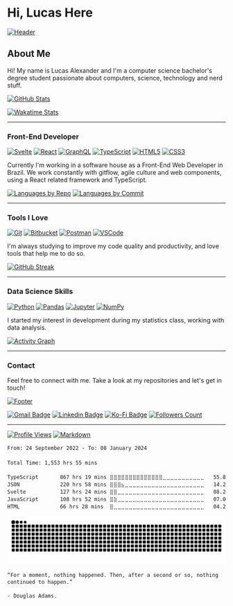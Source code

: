 # Hi, Lucas Here

[![Header](https://capsule-render.vercel.app/api?type=wave&section=header&color=222436&fontColor=FF757F&fontAlignY=50&height=250&text=GitHub%20Page&desc=Welcome%20to%20my&descAlignY=25&animation=fadeIn&link=https://github.com/kyechan99/capsule-render)](https://github.com/kyechan99/capsule-render)

## About Me

Hi! My name is Lucas Alexander and I'm a computer science bachelor's degree student passionate about computers, science, technology and nerd stuff.

[![GitHub Stats](https://github-readme-stats.vercel.app/api?username=lucasalexander13&line_height=24&show_icons=true&hide_border=true&include_all_commits=true&count_private=true&title_color=FF757F&icon_color=599DFF&text_color=F8F8F8&bg_color=222436&link=https://github.com/anuraghazra/github-readme-stats)](https://github.com/anuraghazra/github-readme-stats)

[![Wakatime Stats](https://github-readme-stats.vercel.app/api/wakatime?username=lucasalexander13&hide_border=true&title_color=FF757F&icon_color=599DFF&text_color=F8F8F8&bg_color=222436&link=https://github.com/anuraghazra/github-readme-stats)](https://github.com/anuraghazra/github-readme-stats)

---

### Front-End Developer

[![Svelte](https://img.shields.io/badge/svelte-FF757F.svg?style=for-the-badge&logo=svelte&logoColor=FF757F&labelColor=222436&link=https://svelte.dev/)](https://svelte.dev/)
[![React](https://img.shields.io/badge/react-599DFF.svg?style=for-the-badge&logo=react&logoColor=599DFF&labelColor=222436&link=https://reactjs.org)](https://reactjs.org)
[![GraphQL](https://img.shields.io/badge/astro-FF757F.svg?style=for-the-badge&logo=astro&logoColor=FF757F&labelColor=222436&link=https://graphql.org)](https://graphql.org)
[![TypeScript](https://img.shields.io/badge/typescript-599DFF.svg?style=for-the-badge&logo=typescript&logoColor=599DFF&labelColor=222436&link=https://www.typescriptlang.org)](https://www.typescriptlang.org)
[![HTML5](https://img.shields.io/badge/html5-FF757F.svg?style=for-the-badge&logo=html5&logoColor=FF757F&labelColor=222436&link=https://developer.mozilla.org/en-US/docs/Web/HTML)](https://developer.mozilla.org/en-US/docs/Web/HTML)
[![CSS3](https://img.shields.io/badge/css3-599DFF.svg?style=for-the-badge&logo=css3&logoColor=599DFF&labelColor=222436&link=https://developer.mozilla.org/en-US/docs/Web/CSS)](https://developer.mozilla.org/en-US/docs/Web/CSS)

Currently I'm working in a software house as a Front-End Web Developer in Brazil. We work constantly with gitflow, agile culture and web components, using a React related framework and TypeScript.

[![Languages by Repo](http://github-profile-summary-cards.vercel.app/api/cards/repos-per-language?username=LucasAlexander13&theme=moonlight&link=https://github.com/vn7n24fzkq/github-profile-summary-cards)](https://github.com/vn7n24fzkq/github-profile-summary-cards)
[![Languages by Commit](http://github-profile-summary-cards.vercel.app/api/cards/most-commit-language?username=LucasAlexander13&theme=moonlight&link=https://github.com/vn7n24fzkq/github-profile-summary-cards)](https://github.com/vn7n24fzkq/github-profile-summary-cards)

---

### Tools I Love

[![Git](https://img.shields.io/badge/git-FF757F.svg?style=for-the-badge&logo=git&logoColor=FF757F&labelColor=222436&link=https://git-scm.com)](https://git-scm.com)
[![Bitbucket](https://img.shields.io/badge/bitbucket-599DFF.svg?style=for-the-badge&logo=bitbucket&logoColor=599DFF&labelColor=222436&link=https://bitbucket.org)](https://bitbucket.org)
[![Postman](https://img.shields.io/badge/Postman-FF757F?style=for-the-badge&logo=postman&logoColor=FF757F&labelColor=222436&link=https://www.postman.com)](https://www.postman.com)
[![VSCode](https://img.shields.io/badge/VS%20Code-599DFF.svg?style=for-the-badge&logo=visual-studio-code&logoColor=599DFF&labelColor=222436&link=https://code.visualstudio.com)](https://code.visualstudio.com)

I'm always studying to improve my code quality and productivity, and love tools that help me to do so.

[![GitHub Streak](https://streak-stats.demolab.com?user=lucasalexander13&border_radius=6&background=222436&border=222436&stroke=3A3E59&ring=FF98A4&fire=FF757F&currStreakNum=F8F8F8&sideNums=FF757F&currStreakLabel=FF757F&sideLabels=599DFF&dates=F8F8F8&link=https://github.com/DenverCoder1/github-readme-streak-stats)](https://github.com/DenverCoder1/github-readme-streak-stats)

---

### Data Science Skills

[![Python](https://img.shields.io/badge/Python-FF757F?style=for-the-badge&logo=python&logoColor=FF757F&labelColor=222436&link=https://www.python.org)](https://www.python.org)
[![Pandas](https://img.shields.io/badge/pandas-599DFF.svg?style=for-the-badge&logo=pandas&logoColor=599DFF&labelColor=222436&link=https://pandas.pydata.org)](https://pandas.pydata.org)
[![Jupyter](https://img.shields.io/badge/jupyter-FF757F.svg?style=for-the-badge&logo=jupyter&logoColor=FF757F&labelColor=222436&link=https://jupyter.org/)](https://jupyter.org/)
[![NumPy](https://img.shields.io/badge/numpy-599DFF.svg?style=for-the-badge&logo=numpy&logoColor=599DFF&labelColor=222436&link=https://numpy.org)](https://numpy.org)

I started my interest in development during my statistics class, working with data analysis.

[![Activity Graph](https://github-readme-activity-graph.vercel.app/graph?username=LucasAlexander13&bg_color=222436&color=F8F8F8&title_color=FF757F&line=FF757F&point=599DFF&area=true&area_color=599DFF&hide_border=true&radius=8&link=https://github.com/Ashutosh00710/github-readme-activity-graph)](https://github.com/Ashutosh00710/github-readme-activity-graph)

---

### Contact

Feel free to connect with me. Take a look at my repositories and let's get in touch!

[![Footer](https://capsule-render.vercel.app/api?type=wave&section=footer&color=222436&fontColor=FF757F&fontAlignY=50&height=200&text=What,%20still%20here?&desc=Thank%20You!%20Please%20consider%20following%20me&descAlignY=65&animation=fadeIn&link=https://github.com/kyechan99/capsule-render)](https://github.com/kyechan99/capsule-render)

[![Gmail Badge](https://img.shields.io/badge/Mail%20me-FF757F.svg?style=for-the-badge&logo=gmail&logoColor=FF757F&labelColor=222436&link=mailto:lucasalexander13@hotmail.com)](mailto:lucasalexander13@hotmail.com)
[![Linkedin Badge](https://img.shields.io/badge/LinkedIn-599DFF.svg?style=for-the-badge&logo=Linkedin&logoColor=599DFF&labelColor=222436&link=https://www.linkedin.com/in/lucasalexander13)](https://www.linkedin.com/in/lucasalexander13)
[![Ko-Fi Badge](https://img.shields.io/badge/Ko--fi-FF757F?style=for-the-badge&logo=ko-fi&logoColor=FF757F&labelColor=222436&link=https://ko-fi.com/lucasalexander13)](https://ko-fi.com/lucasalexander13)
[![Followers Count](https://custom-icon-badges.demolab.com/github/followers/lucasalexander13?color=599DFF&labelColor=222436&style=for-the-badge&logo=person-add&label=&logoColor=599DFF&link=https://github.com/lucasalexander13?tab=followers)](https://github.com/lucasalexander13?tab=followers)

---

[![Profile Views](https://komarev.com/ghpvc/?username=lucasalexander13&label=visitors&style=for-the-badge&color=FF757F&link=https://github.com/antonkomarev/github-profile-views-counter)](https://github.com/antonkomarev/github-profile-views-counter)
[![Markdown](https://img.shields.io/badge/Made%20with-Markdown-599DFF?style=for-the-badge&logo=Markdown&link=https://www.markdownguide.org)](https://www.markdownguide.org)

<!--START_SECTION:waka-->

```txt
From: 24 September 2022 - To: 08 January 2024

Total Time: 1,553 hrs 55 mins

TypeScript       867 hrs 19 mins ⣿⣿⣿⣿⣿⣿⣿⣿⣿⣿⣿⣿⣿⣿⣀⣀⣀⣀⣀⣀⣀⣀⣀⣀⣀   55.82 %
JSON             220 hrs 58 mins ⣿⣿⣿⣦⣀⣀⣀⣀⣀⣀⣀⣀⣀⣀⣀⣀⣀⣀⣀⣀⣀⣀⣀⣀⣀   14.22 %
Svelte           127 hrs 24 mins ⣿⣿⣀⣀⣀⣀⣀⣀⣀⣀⣀⣀⣀⣀⣀⣀⣀⣀⣀⣀⣀⣀⣀⣀⣀   08.20 %
JavaScript       108 hrs 52 mins ⣿⣷⣀⣀⣀⣀⣀⣀⣀⣀⣀⣀⣀⣀⣀⣀⣀⣀⣀⣀⣀⣀⣀⣀⣀   07.01 %
HTML             66 hrs 28 mins  ⣿⣀⣀⣀⣀⣀⣀⣀⣀⣀⣀⣀⣀⣀⣀⣀⣀⣀⣀⣀⣀⣀⣀⣀⣀   04.28 %
```

<!--END_SECTION:waka-->

[![Snake Animation](https://raw.githubusercontent.com/LucasAlexander13/LucasAlexander13/output/github-contribution-grid-snake-dark.svg)](https://github.com/Platane/snk)

```text
“For a moment, nothing happened. Then, after a second or so, nothing continued to happen.”

- Douglas Adams.
```

<!-- Resources

[![Profile Stats](http://github-profile-summary-cards-392tqnxp4-vn7n24fzkq.vercel.app/api/cards/stats?username=lucasalexander13&theme=moonlight&link=https://github.com/vn7n24fzkq/github-profile-summary-cards)](https://github.com/vn7n24fzkq/github-profile-summary-cards)

[![Github History](http://github-profile-summary-cards-392tqnxp4-vn7n24fzkq.vercel.app/api/cards/profile-details?username=lucasalexander13&theme=moonlight&link=https://github.com/vn7n24fzkq/github-profile-summary-cards)](https://github.com/vn7n24fzkq/github-profile-summary-cards)

[![Most Used Languages](https://github-readme-stats.vercel.app/api/top-langs/?username=lucasalexander13&langs_count=6&title_color=FF757F&icon_color=599DFF&text_color=F8F8F8&bg_color=222436&layout=compact&hide_border=true&link=https://github.com/anuraghazra/github-readme-stats)](https://github.com/anuraghazra/github-readme-stats)

[![Typing SVG](https://readme-typing-svg.demolab.com?size=16&height=30&font=Fira+Code&pause=1000&color=FF757F&lines=Quote+of+today:&link=https://github.com/DenverCoder1/readme-typing-svg)](https://github.com/DenverCoder1/readme-typing-svg)

[![Jokes](https://readme-jokes.vercel.app/api?bgColor=%23222436&hideBorder=true&qColor=%23FF757F&aColor=%23599DFF&textColor=%23FF757F&codeColor=%23599DFF&link=https://github.com/ABSphreak/readme-jokes)](https://github.com/ABSphreak/readme-jokes)

[![Styled Quotes](https://quotes-github-readme.vercel.app/api?&type=horizontal&theme=moonlight)](https://github.com/piyushsuthar/github-readme-quotes)

[![Quote for today](https://github-readme-quotes.herokuapp.com/quote?theme=dark&quoteCategory=motivational&link=https://github.com/shravan20/github-readme-quotes)](https://github.com/shravan20/github-readme-quotes)

-->
